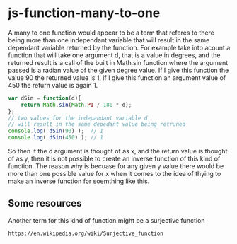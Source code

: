# js-function-many-to-one

A many to one function would appear to be a term that referes to there being more than one independant variable that will result in the same dependant variable returned by the function. For example take into acount a function that will take one argument d, that is a value in degrees, and the returned result is a call of the built in Math.sin function where the argument passed is a radian value of the given degree value. If I give this function the value 90 the returned value is 1, if I give this function an argument value of 450 the return value is again 1.

```js
var dSin = function(d){
    return Math.sin(Math.PI / 180 * d);
};
// two values for the indepandant variable d
// will result in the same depedant value being retruned
console.log( dSin(90) );  // 1
console.log( dSin(450) ); // 1
```

So then if the d argument is thought of as x, and the return value is thought of as y, then it is not possible to create an inverse function of this kind of function. The reason why is becuase for any given y value there would be more than one possible value for x when it comes to the idea of thying to make an inverse function for soemthing like this.

## Some resources

Another term for this kind of function might be a surjective function

```
https://en.wikipedia.org/wiki/Surjective_function
```